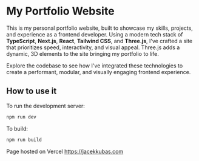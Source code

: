 # My Portfolio Website

This is my personal portfolio website, built to showcase my skills, projects, and experience as a frontend developer. Using a modern tech stack of **TypeScript**, **Next.js**, **React**, **Tailwind CSS**, and **Three.js**, I've crafted a site that prioritizes speed, interactivity, and visual appeal. Three.js adds a dynamic, 3D elements to the site bringing my portfolio to life.

Explore the codebase to see how I've integrated these technologies to create a performant, modular, and visually engaging frontend experience.

## How to use it

To run the development server:

```bash
npm run dev
```

To build:

```bash
npm run build
```

Page hosted on Vercel https://jacekkubas.com
